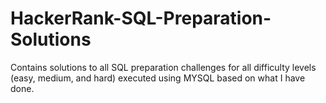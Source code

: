 # HackerRank-SQL-Preparation-Solutions
Contains solutions to all SQL preparation challenges for all difficulty levels (easy, medium, and hard) executed using MYSQL based on what I have done. 
